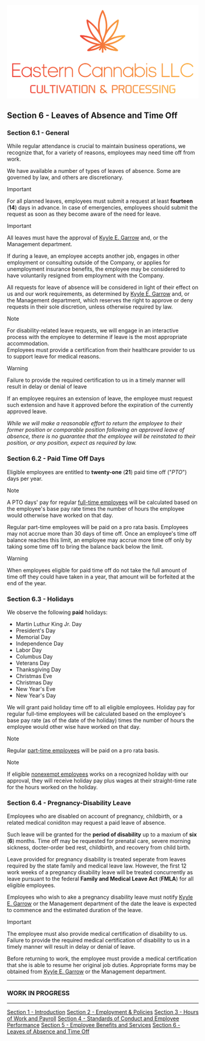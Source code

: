 ![Eastern Cannabis LLC Banner](/assets/colorbanner.png)

## Section 6 - Leaves of Absence and Time Off

### Section 6.1 - General

While regular attendance is crucial to maintain business operations, we recognize that, for a variety of reasons, employees may need time off from work. <br />

We have available a number of types of leaves of absence. Some are governed by law, and others are discretionary. <br />

> [!IMPORTANT]
> For all planned leaves, employees must submit a request at least **fourteen** (**14**) days in advance. In case of emergencies, employees should submit the request as soon as they become aware of the need for leave.

> [!IMPORTANT]
> All leaves must have the approval of [Kyyle E. Garrow](mailto:kgarrow@devneta.org) and, or the Management department.

If during a leave, an employee accepts another job, engages in other employment or consulting outside of the Company, or applies for unemployment insurance benefits, the employee may be considered to have voluntarily resigned from employment with the Company. <br />

All requests for leave of absence will be considered in light of their effect on us and our work requirements, as determined by [Kyyle E. Garrow](mailto:kgarrow@devneta.org) and, or the Management department, which reserves the right to approve or deny requests in their sole discretion, unless otherwise required by law. <br />

> [!NOTE]
> For disability-related leave requests, we will engage in an interactive process with the employee to determine if leave is the most appropriate accommodation. <br />
> Employees must provide a certification from their healthcare provider to us to support leave for medical reasons.

> [!WARNING]
> Failure to provide the required certification to us in a timely manner will result in delay or denial of leave

If an employee requires an extension of leave, the employee must request such extension and have it approved before the expiration of the currently approved leave. <br />

_While we will make a reasonable effort to return the employee to their former position or comparable position following an approved leave of absence, there is no guarantee that the employee will be reinstated to their position, or any position, expect as required by law._ <br />

### Section 6.2 - Paid Time Off Days

Eligible employees are entitled to **twenty-one** (**21**) paid time off ("_PTO_") days per year. <br />

> [!NOTE]
> A PTO days' pay for regular [full-time employees](/employee-resources/employment-handbook/section2.md#full-time-employees) will be calculated based on the employee's base pay rate times the number of hours the employee would otherwise have worked on that day.

Regular part-time employees will be paid on a pro rata basis. Employees may not accrue more than 30 days of time off. Once an employee's time off balance reaches this limit, an employee may accrue more time off only by taking some time off to bring the balance back below the limit. <br />

> [!WARNING]
> When employees eligible for paid time off do not take the full amount of time off they could have taken in a year, that amount will be forfeited at the end of the year.

### Section 6.3 - Holidays

We observe the following **paid** holidays: <br />

+ Martin Luthur King Jr. Day <br />
+ President's Day <br />
+ Memorial Day <br />
+ Independence Day <br />
+ Labor Day <br />
+ Columbus Day <br />
+ Veterans Day <br />
+ Thanksgiving Day <br />
+ Christmas Eve <br />
+ Christmas Day <br />
+ New Year's Eve <br />
+ New Year's Day <br />

We will grant paid holiday time off to all eligible employees. Holiday pay for regular full-time employees will be calculated based on the employee's base pay rate (as of the date of the holiday) times the number of hours the employee would other wise have worked on that day. <br />

> [!NOTE]
> Regular [part-time employees](/employee-resources/employment-handbook/section2.md#part-time-employees) will be paid on a pro rata basis.

> [!NOTE]
> If eligible [nonexempt employees](/employee-resources/employment-handbook/section2.md#nonexempt-employees) works on a recognized holiday with our approval, they will receive holiday pay plus wages at their straight-time rate for the hours worked on the holiday.

### Section 6.4 - Pregnancy-Disability Leave

Employees who are disabled on account of pregnancy, childbirth, or a related medical coniditon may request a paid leave of absence. <br />

Such leave will be granted for the **period of disability** up to a maxium of **six** (**6**) months. Time off may be requested for prenatal care, severe morning sickness, docter-order bed rest, childbirth, and recovery from child birth. <br />

Leave provided for pregnancy disability is treated seperate from leaves required by the state family and medical leave law. However, the first 12 work weeks of a pregnancy disability leave will be treated concurrently as leave pursuant to the federal **Family and Medical Leave Act** (**FMLA**) for all eligible employees. <br />

Employees who wish to ake a pregnancy disability leave must notify [Kyyle E. Garrow](mailto:kgarrow@devneta.org) or the Management department of the date the leave is expected to commence and the estimated duration of the leave. <br />

> [!IMPORTANT]
> The employee must also provide medical certification of disability to us. <br />
> Failure to provide the required medical certification of disability to us in a timely manner will result in delay or denial of leave. 

Before returning to work, the employee must provide a medical certification that she is able to resume her original job duties. Appropriate forms may be obtained from [Kyyle E. Garrow](mailto:kgarrow@devneta.org) or the Management department. <br />

---

### WORK IN PROGRESS

 ---

[Section 1 - Introduction](/employee-resources/employment-handbook/section1.md)
[Section 2 - Employment & Policies](/employee-resources/employment-handbook/section2.md)
[Section 3 - Hours of Work and Payroll](/employee-resources/employment-handbook/section3.md)
[Section 4 - Standards of Conduct and Employee Performance](/employee-resources/employment-handbook/section4.md)
[Section 5 - Employee Benefits and Services](/employee-resources/employment-handbook/section5.md)
[Section 6 - Leaves of Absence and Time Off](/employee-resources/employment-handbook/section6.md)
